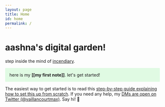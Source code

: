 ```yaml
---
layout: page
title: Home
id: home
permalink: /
---
```


# aashna's digital garden!
step inside the mind of [incendiary](https://incendiary.wordpress.com).

<p style="padding: 1em 1em; background: #E0FAE3; border-radius: 2px;">
  here is my <span style="font-weight: bold">[[my first note]]</span>. let's get started!
</p>


The easiest way to get started is to read this [step-by-step guide explaining how to set this up from scratch](https://maximevaillancourt.com/blog/setting-up-your-own-digital-garden-with-jekyll). If you need any help, my [DMs are open on Twitter (@vaillancourtmax)](https://twitter.com/vaillancourtmax). Say hi! 👋

<style>
  .wrapper {
    max-width: 46em;
  }
</style>
